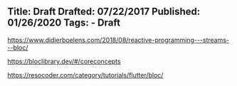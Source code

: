Title: Draft
Drafted: 07/22/2017
Published: 01/26/2020
Tags:
    - Draft
---

https://www.didierboelens.com/2018/08/reactive-programming---streams---bloc/

https://bloclibrary.dev/#/coreconcepts

https://resocoder.com/category/tutorials/flutter/bloc/